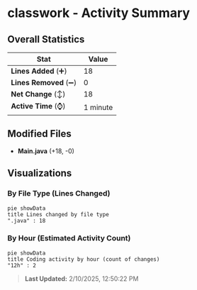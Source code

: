 # classwork - Activity Summary 

## Overall Statistics

| Stat                   | Value                                                             |
| ---------------------- | ----------------------------------------------------------------- |
| **Lines Added** (➕)   | 18                                          |
| **Lines Removed** (➖) | 0                                        |
| **Net Change** (↕)    | 18                |
| **Active Time** (⌚)   | 1 minute |


## Modified Files
- **Main.java** (+18, -0)

## Visualizations

### By File Type (Lines Changed)

```mermaid
pie showData
title Lines changed by file type
".java" : 18
```

### By Hour (Estimated Activity Count)

```mermaid
pie showData
title Coding activity by hour (count of changes)
"12h" : 2
```


> **Last Updated:** 2/10/2025, 12:50:22 PM